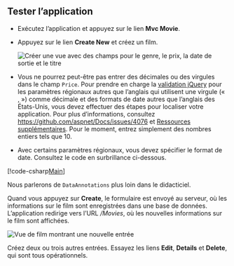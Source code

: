 
## <a name="test-the-app"></a>Tester l’application

* Exécutez l’application et appuyez sur le lien **Mvc Movie**.
* Appuyez sur le lien **Create New** et créez un film.

  ![Créer une vue avec des champs pour le genre, le prix, la date de sortie et le titre](../../tutorials/first-mvc-app/adding-model/_static/movies.png)

* Vous ne pourrez peut-être pas entrer des décimales ou des virgules dans le champ `Price`. Pour prendre en charge la [validation jQuery](http://jqueryvalidation.org/) pour les paramètres régionaux autres que l’anglais qui utilisent une virgule (« , ») comme décimale et des formats de date autres que l’anglais des États-Unis, vous devez effectuer des étapes pour localiser votre application. Pour plus d’informations, consultez https://github.com/aspnet/Docs/issues/4076 et [Ressources supplémentaires](#additional-resources). Pour le moment, entrez simplement des nombres entiers tels que 10.

<a name="displayformatdatelocal"></a>

* Avec certains paramètres régionaux, vous devez spécifier le format de date. Consultez le code en surbrillance ci-dessous.

[!code-csharp[Main](../../tutorials/first-mvc-app/start-mvc/sample/MvcMovie/Models/MovieDateFormat.cs?name=snippet_1&highlight=2,10)]

Nous parlerons de `DataAnnotations` plus loin dans le didacticiel.

Quand vous appuyez sur **Create**, le formulaire est envoyé au serveur, où les informations sur le film sont enregistrées dans une base de données. L’application redirige vers l’URL */Movies*, où les nouvelles informations sur le film sont affichées.

![Vue de film montrant une nouvelle entrée](../../tutorials/first-mvc-app/adding-model/_static/h.png)

Créez deux ou trois autres entrées. Essayez les liens **Edit**, **Details** et **Delete**, qui sont tous opérationnels.
